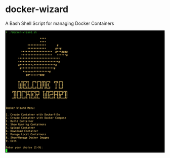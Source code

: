 # docker-wizard
A Bash Shell Script for managing Docker Containers

![alt text](https://github.com/swissmarley/docker-wizard/blob/main/UI_Menu.png?raw=true)
